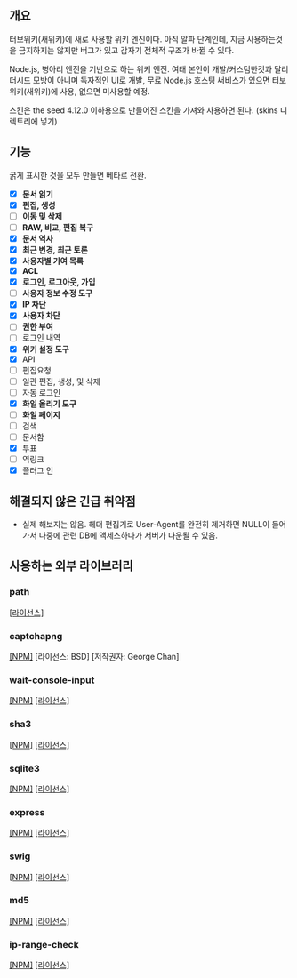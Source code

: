 ## 개요
터보위키(새위키)에 새로 사용할 위키 엔진이다. 아직 알파 단계인데, 지금 사용하는것을 금지하지는 않지만 버그가 있고 갑자기 전체적 구조가 바뀔 수 있다.

Node.js, 병아리 엔진을 기반으로 하는 위키 엔진. 여태 본인이 개발/커스텀한것과 달리 더시드 모방이 아니며 독자적인 UI로 개발, 무료 Node.js 호스팅 써비스가 있으면 터보위키(새위키)에 사용, 없으면 미사용할 예정.

스킨은 the seed 4.12.0 이하용으로 만들어진 스킨을 가져와 사용하면 된다. (skins 디렉토리에 넣기)

## 기능
굵게 표시한 것을 모두 만들면 베타로 전환.
- [X] **문서 읽기**
- [X] **편집, 생성**
- [ ] **이동 및 삭제**
- [ ] **RAW, 비교, 편집 복구**
- [X] **문서 역사**
- [X] **최근 변경, 최근 토론**
- [X] **사용자별 기여 목록**
- [X] **ACL**
- [X] **로그인, 로그아웃, 가입**
- [ ] **사용자 정보 수정 도구**
- [X] **IP 차단**
- [X] **사용자 차단**
- [ ] **권한 부여**
- [ ] 로그인 내역
- [X] **위키 설정 도구**
- [X] API
- [ ] 편집요청
- [ ] 일관 편집, 생성, 및 삭제
- [ ] 자동 로그인
- [X] **화일 올리기 도구**
- [ ] **화일 페이지**
- [ ] 검색
- [ ] 문서함
- [X] 투표
- [ ] 역링크
- [X] 플러그 인

## 해결되지 않은 긴급 취약점
- 실제 해보지는 않음. 헤더 편집기로 User-Agent를 완전히 제거하면 NULL이 들어가서 나중에 관련 DB에 액세스하다가 서버가 다운될 수 있음.

## 사용하는 외부 라이브러리
### path
[[라이선스]](https://github.com/jinder/path/blob/master/LICENSE)

### captchapng
[[NPM]](npmjs.com/package/captchapng) \[라이선스: BSD] \[저작권자: George Chan]

### wait-console-input
[[NPM]](https://www.npmjs.com/package/wait-console-input) [[라이선스]](https://github.com/peeyush-pant/wait-console-input/blob/master/LICENSE)

### sha3
[[NPM]](https://www.npmjs.com/package/sha3) [[라이선스]](https://github.com/phusion/node-sha3/blob/master/LICENSE)

### sqlite3
[[NPM]](https://www.npmjs.com/package/sqlite3) [[라이선스]](https://github.com/mapbox/node-sqlite3/blob/master/LICENSE)

### express
[[NPM]](https://www.npmjs.com/package/express) [[라이선스]](https://github.com/expressjs/express/blob/master/LICENSE)

### swig
[[NPM]](https://www.npmjs.com/package/swig) [[라이선스]](https://github.com/paularmstrong/swig/blob/master/LICENSE)

### md5
[[NPM]](https://www.npmjs.com/package/md5) [[라이선스]](https://github.com/pvorb/node-md5/blob/master/LICENSE)

### ip-range-check
[[NPM]](https://www.npmjs.com/package/ip-range-check) [[라이선스]](https://github.com/danielcompton/ip-range-check/blob/master/LICENSE)
